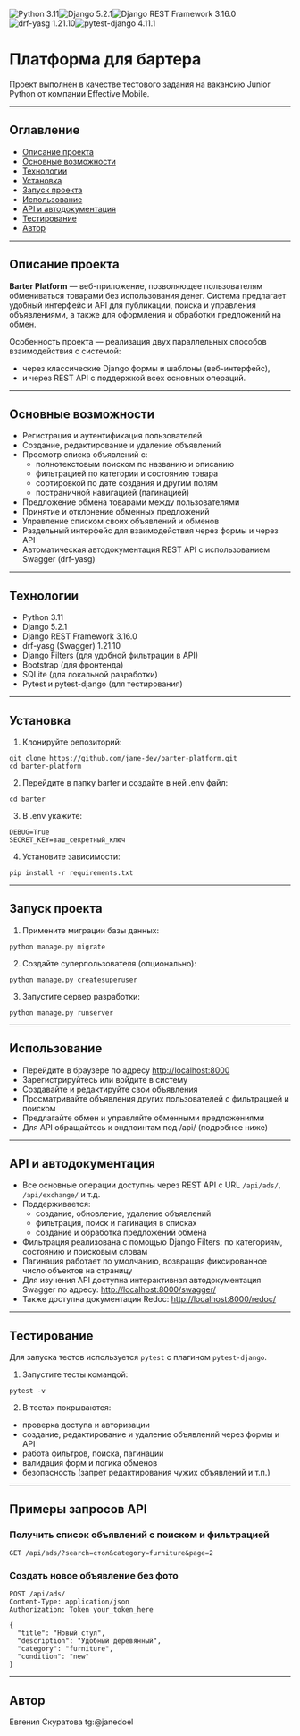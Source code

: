 <img src="https://img.shields.io/badge/Python-3.11-blue?logo=python&logoColor=white&style=for-the-badge" alt="Python 3.11" /><img src="https://img.shields.io/badge/Django-5.2.1-darkgreen?logo=django&logoColor=white&style=for-the-badge" alt="Django 5.2.1" /><img src="https://img.shields.io/badge/DjangoREST-3.16.0-brightgreen?logo=django&logoColor=white&style=for-the-badge" alt="Django REST Framework 3.16.0" /><img src="https://img.shields.io/badge/drf--yasg-1.21.10-yellowgreen?style=for-the-badge" alt="drf-yasg 1.21.10" /><img src="https://img.shields.io/badge/pytest--django-4.11.1-red?style=for-the-badge" alt="pytest-django 4.11.1" />

# Платформа для бартера

Проект выполнен в качестве тестового задания на вакансию Junior Python от компании Effective Mobile.

---

## Оглавление

- [Описание проекта](#описание-проекта)  
- [Основные возможности](#основные-возможности)  
- [Технологии](#технологии)  
- [Установка](#установка)  
- [Запуск проекта](#запуск-проекта)  
- [Использование](#использование)  
- [API и автодокументация](#api-и-автодокументация)  
- [Тестирование](#тестирование)  
- [Автор](#автор)

---

## Описание проекта

**Barter Platform** — веб-приложение, позволяющее пользователям обмениваться товарами без использования денег. Система предлагает удобный интерфейс и API для публикации, поиска и управления объявлениями, а также для оформления и обработки предложений на обмен.

Особенность проекта — реализация двух параллельных способов взаимодействия с системой:  
- через классические Django формы и шаблоны (веб-интерфейс),  
- и через REST API с поддержкой всех основных операций.

---

## Основные возможности

- Регистрация и аутентификация пользователей  
- Создание, редактирование и удаление объявлений  
- Просмотр списка объявлений с:  
  - полнотекстовым поиском по названию и описанию  
  - фильтрацией по категории и состоянию товара  
  - сортировкой по дате создания и другим полям  
  - постраничной навигацией (пагинацией)  
- Предложение обмена товарами между пользователями  
- Принятие и отклонение обменных предложений  
- Управление списком своих объявлений и обменов  
- Раздельный интерфейс для взаимодействия через формы и через API  
- Автоматическая автодокументация REST API с использованием Swagger (drf-yasg)

---

## Технологии

- Python 3.11  
- Django 5.2.1  
- Django REST Framework 3.16.0  
- drf-yasg (Swagger) 1.21.10  
- Django Filters (для удобной фильтрации в API)  
- Bootstrap (для фронтенда)  
- SQLite (для локальной разработки)  
- Pytest и pytest-django (для тестирования)

---

## Установка

1. Клонируйте репозиторий:
```
git clone https://github.com/jane-dev/barter-platform.git
cd barter-platform
```

2. Перейдите в папку barter и создайте в ней .env файл:
```
cd barter
```

3. В .env укажите:
```
DEBUG=True
SECRET_KEY=ваш_секретный_ключ
```

4. Установите зависимости:
```
pip install -r requirements.txt
```

---

## Запуск проекта

1. Примените миграции базы данных:
```
python manage.py migrate
```

2. Создайте суперпользователя (опционально):
```
python manage.py createsuperuser
```

3. Запустите сервер разработки:
```
python manage.py runserver
```

---

## Использование

- Перейдите в браузере по адресу [http://localhost:8000](http://localhost:8000)
- Зарегистрируйтесь или войдите в систему
- Создавайте и редактируйте свои объявления
- Просматривайте объявления других пользователей с фильтрацией и поиском
- Предлагайте обмен и управляйте обменными предложениями
- Для API обращайтесь к эндпоинтам под /api/ (подробнее ниже)

---

## API и автодокументация

- Все основные операции доступны через REST API с URL `/api/ads/`, `/api/exchange/` и т.д.
- Поддерживается:
  - создание, обновление, удаление объявлений
  - фильтрация, поиск и пагинация в списках
  - создание и обработка предложений обмена
- Фильтрация реализована с помощью Django Filters: по категориям, состоянию и поисковым словам
- Пагинация работает по умолчанию, возвращая фиксированное число объектов на страницу
- Для изучения API доступна интерактивная автодокументация Swagger по адресу: [http://localhost:8000/swagger/](http://localhost:8000/swagger/)
- Также доступна документация Redoc: [http://localhost:8000/redoc/](http://localhost:8000/redoc/)

---

## Тестирование

Для запуска тестов используется `pytest` с плагином `pytest-django`.

1. Запустите тесты командой:  
 ```
 pytest -v
 ```

2. В тестах покрываются:

- проверка доступа и авторизации
- создание, редактирование и удаление объявлений через формы и API
- работа фильтров, поиска, пагинации
- валидация форм и логика обменов
- безопасность (запрет редактирования чужих объявлений и т.п.)

---

## Примеры запросов API

### Получить список объявлений с поиском и фильтрацией

```
GET /api/ads/?search=стол&category=furniture&page=2
```

### Создать новое объявление без фото
```
POST /api/ads/
Content-Type: application/json
Authorization: Token your_token_here

{
  "title": "Новый стул",
  "description": "Удобный деревянный",
  "category": "furniture",
  "condition": "new"
}
```

---

## Автор

Евгения Скуратова 
tg:@janedoel